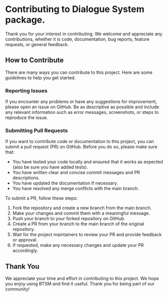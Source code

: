 # Contributing to Dialogue System package.

Thank you for your interest in contributing. We welcome and appreciate any contributions, whether it is
code, documentation, bug reports, feature requests, or general feedback.

## How to Contribute

There are many ways you can contribute to this project. Here are some guidelines to help you get started.

### Reporting Issues

If you encounter any problems or have any suggestions for improvement, please open an issue on GitHub. Be as descriptive as possible and include any relevant information such as error messages,
screenshots, or steps to reproduce the issue.

### Submitting Pull Requests

If you want to contribute code or documentation to this project, you can submit a pull request (PR) on GitHub. Before
you do so, please make sure that:

- You have tested your code locally and ensured that it works as expected (also be sure you have added tests).
- You have written clear and concise commit messages and PR descriptions.
- You have updated the documentation if necessary.
- You have resolved any merge conflicts with the main branch.

To submit a PR, follow these steps:

1. Fork the repository and create a new branch from the main branch.
2. Make your changes and commit them with a meaningful message.
3. Push your branch to your forked repository on GitHub.
4. Create a PR from your branch to the main branch of the original repository.
5. Wait for the project maintainers to review your PR and provide feedback or approval.
6. If requested, make any necessary changes and update your PR accordingly.


## Thank You

We appreciate your time and effort in contributing to this project. We hope you enjoy using BTSM and find it
useful. Thank you for being part of our community!
